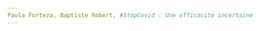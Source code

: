 ```yaml
---
Paula Forteza, Baptiste Robert, #StopCovid : Une efficacité incertaine pour des risques réelsMedium, 2020, p.. URL: zotero://select/items/@FortezaStopCovidefficaciteincertaine2020
---
```


